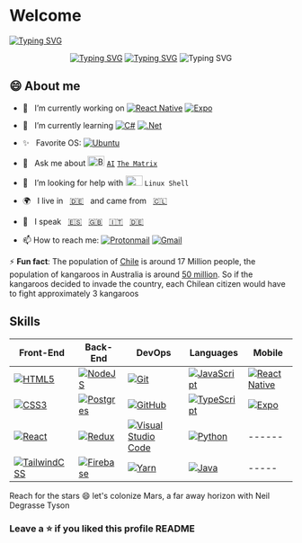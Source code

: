 # Welcome

[![Typing SVG](https://readme-typing-svg.demolab.com/?center=false&background=000000&color=00CC00&multiline=true&duration=600&pause=600&width=1000&height=400&font=Ubuntu+Mono&size=25&lines=&nbsp;javier@linux:~$+echo+$GREETINGS;&nbsp;Hello+Earthlings+👽;&nbsp;I'm+Javier/Pancake;&nbsp;Programmer+by+day;&nbsp;Cosmos+traveler+by;&nbsp;Traceback+(most+recent+call+last):;&nbsp;&nbsp;&nbsp;&nbsp;File+"github.com/Pankeking/Pankeking/README.md";&nbsp;&nbsp;&nbsp;&nbsp;line+1+in+<module>;&nbsp;TypeError:+unhashable+type:+'space-time-continuum';&nbsp;.;&nbsp;.;&nbsp;^C;&nbsp;javier@linux:~$;​ ;​ ;​ ;)](https://git.io/typing-svg)

<div align="center">
  
  [![Typing SVG](https://readme-typing-svg.demolab.com/?background=FFFFFF&color=000000&vCenter=true&center=true&duration=1000&pause=2500&height=30&width=210&size=20&lines=Programmer+by+day)](https://git.io/typing-svg)
  [![Typing SVG](https://readme-typing-svg.demolab.com/?background=000000&color=FFFFFF&vCenter=true&center=true&duration=1000&pause=2500&height=30&width=300&size=20&lines=Cosmos+traveler+by+night)](https://git.io/typing-svg)
  ![Typing SVG](https://readme-typing-svg.demolab.com/?background=777777&color=FFFFFF&vCenter=true&center=true&duration=1000&pause=2500&height=30&width=250&size=20&lines=Gamer+every+moment)
</div>

## 😄 About me

- 🔭 &nbsp; I’m currently working on [![React Native](https://img.shields.io/badge/react_native-%2320232a.svg?style=plastic&logo=react&logoColor=%2361DAFB)](https://reactnative.dev/) [![Expo](https://img.shields.io/badge/expo-1C1E24?style=plastic&logo=expo&logoColor=#D04A37)](https://expo.dev/)

- 🌱 &nbsp; I’m currently learning [![C#](https://img.shields.io/badge/c%23-%23239120.svg?style=plastic&logo=csharp&logoColor=white)](https://dotnet.microsoft.com/en-us/languages/csharp) [![.Net](https://img.shields.io/badge/.NET-5C2D91?style=plastic&logoColor=white)](https://dotnet.microsoft.com/en-us/)

- ✨ &nbsp; Favorite OS: [![Ubuntu](https://img.shields.io/badge/Ubuntu-E95420?style=plastic&logo=ubuntu&logoColor=white)](https://ubuntu.com/)

- 💬 &nbsp; Ask me about [<img height="18" width="30" src="https://cdn.simpleicons.org/Bitcoin/F7931A" alt="Bitcoin" />](https://en.wikipedia.org/wiki/Bitcoin) [`AI`](https://www.youtube.com/watch?v=fFLVyWBDTfo) [`The Matrix`](https://www.youtube.com/watch?v=fU1YJE9HKaQ)

- 🤔 &nbsp; I’m looking for help with [<img height="18" width="30" src="https://cdn.simpleicons.org/GnomeTerminal/fff" alt="Gnome Terminal" />](https://www.gnu.org/software/bash/) `Linux Shell`

- 🌍 &nbsp; I live in &nbsp; [🇩🇪](https://en.wikipedia.org/wiki/Germany "Germany") &nbsp; and came from &nbsp; [🇨🇱](https://en.wikipedia.org/wiki/Chile "Chile")

- 👥 &nbsp; I speak &nbsp; [🇪🇸](https://www.youtube.com/results?search_query=aprende+espa%C3%B1ol "Spanish") &nbsp; [🇬🇧](https://www.netflix.com/de-en/title/70153404 "English") &nbsp; [🇮🇹](https://www.youtube.com/@italianoautomatico "Italian") &nbsp; [🇩🇪](https://www.goethe.de/de/index.html "German")

- 📫 How to reach me: [![Protonmail](https://img.shields.io/badge/ProtonMail-8B89CC?style=plastic&logo=protonmail&link=mailto:javier.iff.dev@proton.me&logoColor=white)](mailto:javier.iff.dev@proton.me) [![Gmail](https://img.shields.io/badge/Gmail-D14836?style=plastic&logo=gmail&logoColor=white)](mailto:javier.ignacio.fernandez.f@gmail.com)

⚡ **Fun fact**: The population of [Chile](https://en.wikipedia.org/wiki/Chile) is around 17 Million people, the population of kangaroos in Australia is around [50 million](https://en.wikipedia.org/wiki/Kangaroo). So if the kangaroos decided to invade the country, each Chilean citizen would have to fight  approximately 3 kangaroos

## Skills

| Front-End | Back-End | DevOps | Languages | Mobile |
|-----------|----------|--------|-----------|--------|
|[![HTML5](https://img.shields.io/badge/HTML5-%23E34F26.svg?style=plastic&logo=html5&logoColor=white "HTML5 badge")](https://developer.mozilla.org/en-US/docs/Web/HTML)|[![NodeJS](https://img.shields.io/badge/Node.js-6DA55F?logo=node.js&logoColor=white "NodeJs Badge")](https://nodejs.org/)|[![Git](https://img.shields.io/badge/Git-%23F05033.svg?style=plastic&logo=git&logoColor=white "Git Badge")](https://git-scm.com/)|[![JavaScript](https://img.shields.io/badge/JavaScript-%23323330.svg?style=plastic&logo=javascript&logoColor=%23F7DF1E "JavaScript Badge")](https://ecma-international.org/publications-and-standards/standards/ecma-262/)|[![React Native](https://img.shields.io/badge/React_Native-%2320232a.svg?style=plastic&logo=react&logoColor=%2361DAFB "React Native Badge")](https://reactnative.dev/)|
|[![CSS3](https://img.shields.io/badge/CSS3-%231572B6.svg?style=plastic&logo=css3&logoColor=white "CSS3 Badge")](https://developer.mozilla.org/en-US/docs/Web/CSS)|[![Postgres](https://img.shields.io/badge/Postgres-%23316192.svg?style=plastic&logo=postgresql&logoColor=white "Postgres Badge")](https://www.postgresql.org)|[![GitHub](https://img.shields.io/badge/GitHub-%23121011.svg?style=plastic&logo=github&logoColor=white "GitHub Badge")](https://github.com/)|[![TypeScript](https://img.shields.io/badge/TypeScript-%23007ACC.svg?style=plastic&logo=typescript&logoColor=white "TypeScript Badge")](https://www.typescriptlang.org/)|[![Expo](https://img.shields.io/badge/Expo-1C1E24?logo=expo&logoColor=#D04A37 "Expo Badge")](https://expo.dev/)|
|[![React](https://img.shields.io/badge/React-%2320232a.svg?style=plastic&logo=react&logoColor=%2361DAFB "React Badge")](https://react.dev/)|[![Redux](https://img.shields.io/badge/Redux-%23593d88.svg?style=plastic&logo=redux&logoColor=white "Redux Badge")](https://redux.js.org/)|[![Visual Studio Code](https://img.shields.io/badge/VS%20Code-0078d7.svg?style=plastic&logo=visual-studio-code&logoColor=white "Visual Studio Code Badge")](https://code.visualstudio.com/)|[![Python](https://img.shields.io/badge/Python-3670A0?logo=python&logoColor=ffdd54 "Python Badge")](https://www.python.org/)|------|
|[![TailwindCSS](https://img.shields.io/badge/Tailwindcss-%2338B2AC.svg?style=plastic&logo=tailwind-css&logoColor=white "TailwindCSS Badge")](https://tailwindcss.com/)|[![Firebase](https://img.shields.io/badge/Firebase-039BE5?logo=Firebase&logoColor=white "Firebase Badge")](https://firebase.google.com/)|[![Yarn](https://img.shields.io/badge/Yarn-%232C8EBB.svg?style=plastic&logo=yarn&logoColor=white "Yarn Badge")](https://yarnpkg.com/)|[![Java](https://img.shields.io/badge/Java-%23ED8B00.svg?style=plastic&logo=openjdk&logoColor=white "Java Badge")](https://www.oracle.com/java/)|-----|

 Reach for the stars 😄 let's colonize Mars, a far away horizon with Neil Degrasse Tyson

### Leave a ⭐ if you liked this profile README
